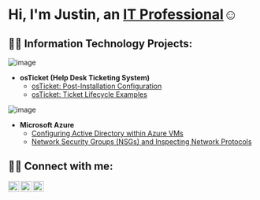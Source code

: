 <h1>Hi, I'm Justin, an <a href="https://linkedin.com/in/justin-mccuff-039b5a19b/">IT Professional</a>☺</h1>

<h2>👨‍💻 Information Technology Projects:</h2>

![image](https://github.com/justinmccuff/justinmccuff/assets/143865133/a52a50b4-6c20-4757-ae93-188c61435bfd)
- <b>osTicket (Help Desk Ticketing System)</b>
  - [osTicket: Post-Installation Configuration](https://github.com/justinmccuff/post-install-config)
  - [osTicket: Ticket Lifecycle Examples](https://github.com/justinmccuff/ticket-lifecycle)

![image](https://github.com/justinmccuff/justinmccuff/assets/143865133/9b599bdd-da1c-4553-8bd4-62afa5ca0c6b)
- <b>Microsoft Azure</b>
  - [Configuring Active Directory within Azure VMs](https://github.com/justinmccuff/configure-ad)
  - [Network Security Groups (NSGs) and Inspecting Network Protocols](https://github.com/justinmccuff/azure-network-protocols)

<h2>🤝🏼 Connect with me:</h2>

[<img align="left" alt="Justin | Twitter" width="22px" src="https://cdn.jsdelivr.net/npm/simple-icons@v3/icons/twitter.svg" />][twitter]
[<img align="left" alt="Justin | LinkedIn" width="22px" src="https://cdn.jsdelivr.net/npm/simple-icons@v3/icons/linkedin.svg" />][linkedin]
[<img align="left" alt="Justin | Instagram" width="22px" src="https://cdn.jsdelivr.net/npm/simple-icons@v3/icons/instagram.svg" />][instagram]

[twitter]: https://twitter.com
[instagram]: https://www.instagram.com
[linkedin]: https://linkedin.com/in/justin-mccuff-039b5a19b/

